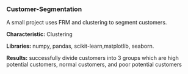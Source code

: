 ### Customer-Segmentation
A small project uses FRM and clustering to segment customers.

**Characteristic:** Clustering

**Libraries:** numpy, pandas, scikit-learn,matplotlib, seaborn.

**Results:** successfully divide customers into 3 groups which are high potential customers, normal customers, and poor potential customers


